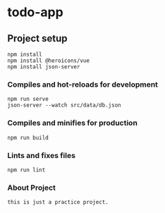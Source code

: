 # todo-app

## Project setup
```
npm install
npm install @heroicons/vue
npm install json-server
```

### Compiles and hot-reloads for development
```
npm run serve
json-server --watch src/data/db.json
```

### Compiles and minifies for production
```
npm run build
```

### Lints and fixes files
```
npm run lint
```

### About Project
```
this is just a practice project.
```

